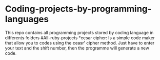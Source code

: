 # Coding-projects-by-programming-languages
This repo contains all programming projects stored by coding language in differents folders
#All-ruby-projects
  *cesar cipher: Is a simple code maker that allow you to codes using the ceasr' cipher method. Just have to enter your text and the shift number, then the   programme will generate a new code.
